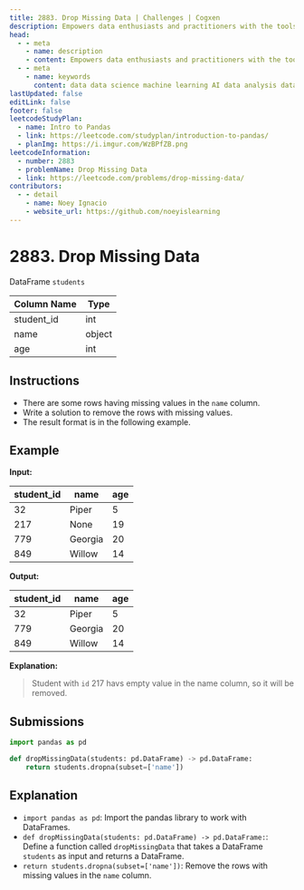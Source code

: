 ```yaml
---
title: 2883. Drop Missing Data | Challenges | Cogxen
description: Empowers data enthusiasts and practitioners with the tools and knowledge to unlock the potential of data.
head:
  - - meta
    - name: description
    - content: Empowers data enthusiasts and practitioners with the tools and knowledge to unlock the potential of data.
  - - meta
    - name: keywords
      content: data data science machine learning AI data analysis data-driven data enthusiasts data practitioners
lastUpdated: false
editLink: false
footer: false
leetcodeStudyPlan:
  - name: Intro to Pandas
  - link: https://leetcode.com/studyplan/introduction-to-pandas/
  - planImg: https://i.imgur.com/WzBPfZB.png
leetcodeInformation:
  - number: 2883
  - problemName: Drop Missing Data
  - link: https://leetcode.com/problems/drop-missing-data/
contributors:
  - - detail
    - name: Noey Ignacio
    - website_url: https://github.com/noeyislearning
---
```


# 2883. Drop Missing Data

DataFrame `students`

| Column Name | Type   |
| ----------- | ------ |
| student_id  | int    |
| name        | object |
| age         | int    |

## Instructions

- There are some rows having missing values in the `name` column.
- Write a solution to remove the rows with missing values.
- The result format is in the following example.

## Example

**Input:**

| student_id | name    | age |
| ---------- | ------- | --- |
| 32         | Piper   | 5   |
| 217        | None    | 19  |
| 779        | Georgia | 20  |
| 849        | Willow  | 14  |

**Output:**

| student_id | name    | age |
| ---------- | ------- | --- |
| 32         | Piper   | 5   |
| 779        | Georgia | 20  |
| 849        | Willow  | 14  |

**Explanation:**

> Student with `id` 217 havs empty value in the name column, so it will be removed.

## Submissions

```python :line-numbers
import pandas as pd

def dropMissingData(students: pd.DataFrame) -> pd.DataFrame:
    return students.dropna(subset=['name'])
```

## Explanation

<CustomAccordion title="Python (Pandas)" submitted_by="@noeyislearning" submit_website_url="https://github.com/noeyislearning" :collapsed=false>

- `import pandas as pd`: Import the pandas library to work with DataFrames.
- `def dropMissingData(students: pd.DataFrame) -> pd.DataFrame:`: Define a function called `dropMissingData` that takes a DataFrame `students` as input and returns a DataFrame.
- `return students.dropna(subset=['name'])`: Remove the rows with missing values in the `name` column.

</CustomAccordion>
